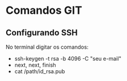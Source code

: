 # Comandos GIT

## Configurando SSH

No terminal digitar os comandos: 

- ssh-keygen -t rsa -b 4096 -C "seu e-mail"
- next, next, finish
- cat /path/id_rsa.pub